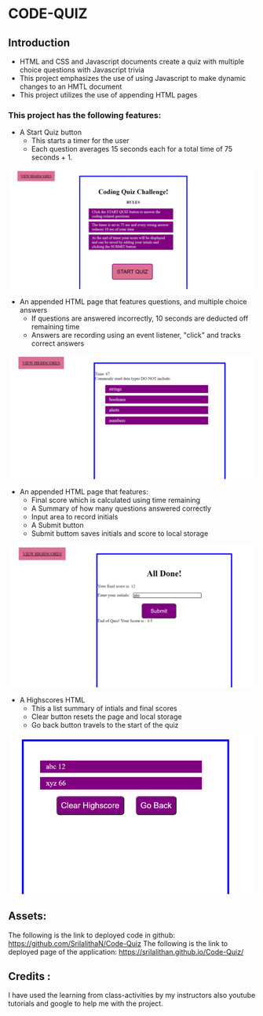 # CODE-QUIZ

## Introduction

- HTML and CSS and Javascript documents create a quiz with multiple choice questions with Javascript trivia
- This project emphasizes the use of using Javascript to make dynamic changes to an HMTL document
- This project utilizes the use of appending HTML pages

### This project has the following features:

- A Start Quiz button
  - This starts a timer for the user
  - Each question averages 15 seconds each for a total time of 75 seconds + 1.

![](assets/screenshots/page.png)

- An appended HTML page that features questions, and multiple choice answers
  - If questions are answered incorrectly, 10 seconds are deducted off remaining time
  - Answers are recording using an event listener, "click" and tracks correct answers

![](assets/screenshots/start.png)

- An appended HTML page that features:
  - Final score which is calculated using time remaining
  - A Summary of how many questions answered correctly
  - Input area to record initials
  - A Submit button
  - Submit buttom saves initials and score to local storage

![](assets/screenshots/done.png)

- A Highscores HTML
  - This a list summary of intials and final scores
  - Clear button resets the page and local storage
  - Go back button travels to the start of the quiz

![](assets/screenshots/submit.png)

## Assets:

The following is the link to deployed code in github: https://github.com/SrilalithaN/Code-Quiz
The following is the link to deployed page of the application: https://srilalithan.github.io/Code-Quiz/

## Credits :

I have used the learning from class-activities by my instructors also youtube tutorials and google to help me with the project.
